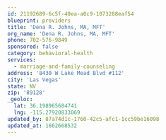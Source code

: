```yaml
---
id: 21192689-6c5f-40ea-a0c9-1073288eaf54
blueprint: providers
title: 'Dena R. Johns, MA, MFT'
org_name: 'Dena R. Johns, MA, MFT'
phone: 702-576-9849
sponsored: false
category: behavioral-health
services:
  - marriage-and-family-counseling
address: '8430 W Lake Mead Blvd #112'
city: 'Las Vegas'
state: NV
zip: '89128'
_geoloc:
  lat: 36.198965684741
  lng: -115.27920833069
updated_by: 87a74d1c-1760-42c5-afc1-1cc59be16098
updated_at: 1662668532
---
```

